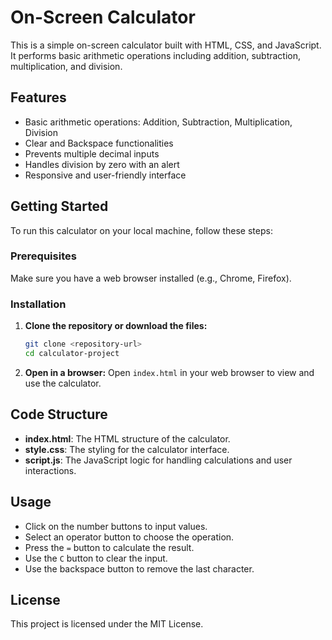 # On-Screen Calculator

This is a simple on-screen calculator built with HTML, CSS, and JavaScript. It performs basic arithmetic operations including addition, subtraction, multiplication, and division.

## Features

- Basic arithmetic operations: Addition, Subtraction, Multiplication, Division
- Clear and Backspace functionalities
- Prevents multiple decimal inputs
- Handles division by zero with an alert
- Responsive and user-friendly interface

## Getting Started

To run this calculator on your local machine, follow these steps:

### Prerequisites

Make sure you have a web browser installed (e.g., Chrome, Firefox).

### Installation

1. **Clone the repository or download the files:**
   ```bash
   git clone <repository-url>
   cd calculator-project
   ```

4. **Open in a browser:**
   Open `index.html` in your web browser to view and use the calculator.

## Code Structure

- **index.html**: The HTML structure of the calculator.
- **style.css**: The styling for the calculator interface.
- **script.js**: The JavaScript logic for handling calculations and user interactions.

## Usage

- Click on the number buttons to input values.
- Select an operator button to choose the operation.
- Press the `=` button to calculate the result.
- Use the `C` button to clear the input.
- Use the backspace button to remove the last character.

## License

This project is licensed under the MIT License.
